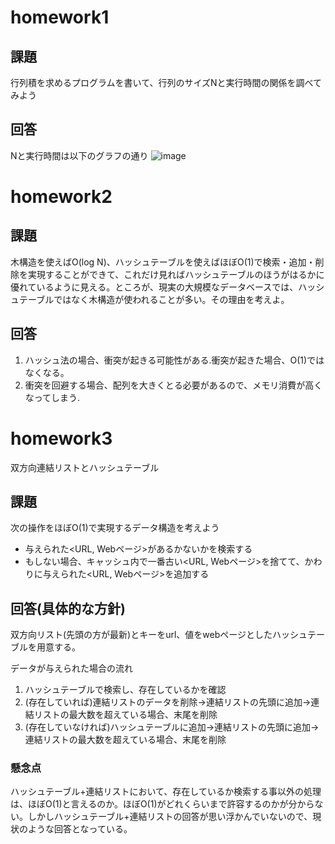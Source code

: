 # homework1

## 課題
行列積を求めるプログラムを書いて、行列のサイズNと実行時間の関係を調べてみよう

## 回答
Nと実行時間は以下のグラフの通り 
![image](https://user-images.githubusercontent.com/39555606/118940074-52762800-b98b-11eb-888d-d7bbe372e089.png)

# homework2

## 課題
木構造を使えばO(log N)、ハッシュテーブルを使えばほぼO(1)で検索・追加・削除を実現することができて、これだけ見ればハッシュテーブルのほうがはるかに優れているように見える。ところが、現実の大規模なデータベースでは、ハッシュテーブルではなく木構造が使われることが多い。その理由を考えよ。

## 回答
1. ハッシュ法の場合、衝突が起きる可能性がある.衝突が起きた場合、O(1)ではなくなる。
2. 衝突を回避する場合、配列を大きくとる必要があるので、メモリ消費が高くなってしまう.

# homework3
双方向連結リストとハッシュテーブル

## 課題
次の操作をほぼO(1)で実現するデータ構造を考えよう
* 与えられた<URL, Webページ>があるかないかを検索する
* もしない場合、キャッシュ内で一番古い<URL, Webページ>を捨てて、かわりに与えられた<URL, Webページ>を追加する

## 回答(具体的な方針)
双方向リスト(先頭の方が最新)とキーをurl、値をwebページとしたハッシュテーブルを用意する。

データが与えられた場合の流れ
1. ハッシュテーブルで検索し、存在しているかを確認
2. (存在していれば)連結リストのデータを削除→連結リストの先頭に追加→連結リストの最大数を超えている場合、末尾を削除
3. (存在していなければ)ハッシュテーブルに追加→連結リストの先頭に追加→連結リストの最大数を超えている場合、末尾を削除

### 懸念点
ハッシュテーブル+連結リストにおいて、存在しているか検索する事以外の処理は、ほぼO(1)と言えるのか。ほぼO(1)がどれくらいまで許容するのかが分からない。しかしハッシュテーブル+連結リストの回答が思い浮かんでいないので、現状のような回答となっている。
